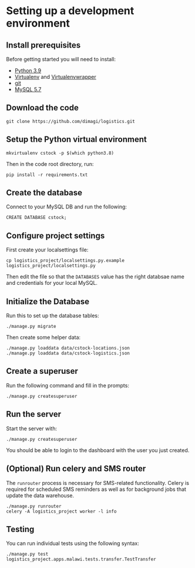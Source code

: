 Setting up a development environment
====================================

## Install prerequisites

Before getting started you will need to install:

- [Python 3.9](https://www.python.org/downloads/)
- [Virtualenv](https://virtualenv.pypa.io/en/stable/) and [Virtualenvwrapper](https://virtualenvwrapper.readthedocs.io/en/latest/)
- [git](https://git-scm.com/downloads)
- [MySQL 5.7](https://dev.mysql.com/downloads/mysql/5.7.html)

## Download the code

```
git clone https://github.com/dimagi/logistics.git
```

## Setup the Python virtual environment

```
mkvirtualenv cstock -p $(which python3.8)
```

Then in the code root directory, run:

```
pip install -r requirements.txt
```

## Create the database

Connect to your MySQL DB and run the following:

```
CREATE DATABASE cstock;
```

## Configure project settings

First create your localsettings file:

```
cp logistics_project/localsettings.py.example logistics_project/localsettings.py
```

Then edit the file so that the `DATABASES` value has the right databsae name and credentials for your local MySQL.

## Initialize the Database

Run this to set up the database tables:

```
./manage.py migrate
```

Then create some helper data:

```
./manage.py loaddata data/cstock-locations.json
./manage.py loaddata data/cstock-logistics.json
```

## Create a superuser

Run the following command and fill in the prompts:

```
./manage.py createsuperuser
```

## Run the server

Start the server with: 

```
./manage.py createsuperuser
```

You should be able to login to the dashboard with the user you just created.


## (Optional) Run celery and SMS router

The `runrouter` process is necessary for SMS-related functionality.
Celery is required for scheduled SMS reminders as well as for background jobs that update the data warehouse.

```
./manage.py runrouter
celery -A logistics_project worker -l info
```

## Testing

You can run individual tests using the following syntax:

```
./manage.py test logistics_project.apps.malawi.tests.transfer.TestTransfer
```
